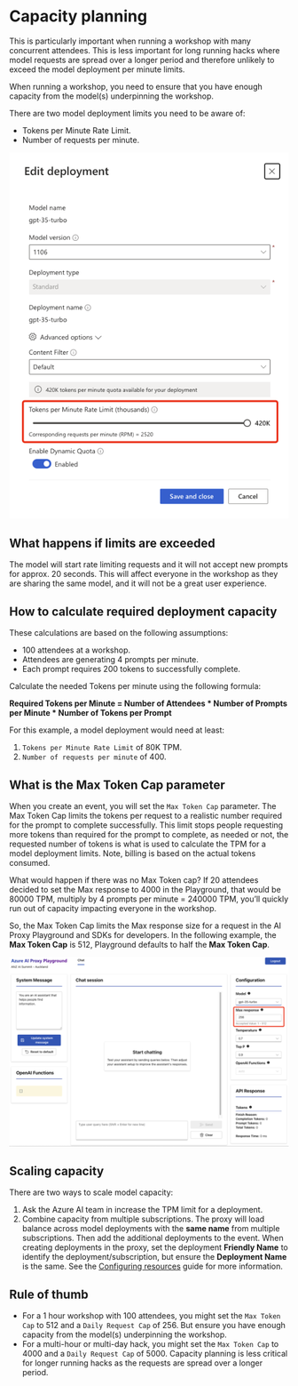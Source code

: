 # Capacity planning

This is particularly important when running a workshop with many concurrent attendees. This is less important for long running hacks where model requests are spread over a longer period and therefore unlikely to exceed the model deployment per minute limits.

When running a workshop, you need to ensure that you have enough capacity from the model(s) underpinning the workshop.

There are two model deployment limits you need to be aware of:

- Tokens per Minute Rate Limit.
- Number of requests per minute.

![image shows the model deployment config](./media/model_deployment.png)

## What happens if limits are exceeded

The model will start rate limiting requests and it will not accept new prompts for approx. 20 seconds. This will affect everyone in the workshop as they are sharing the same model, and it will not be a great user experience.

## How to calculate required deployment capacity

These calculations are based on the following assumptions:

- 100 attendees at a workshop.
- Attendees are generating 4 prompts per minute.
- Each prompt requires 200 tokens to successfully complete.

Calculate the needed Tokens per minute using the following formula:

**Required Tokens per Minute = Number of Attendees * Number of Prompts per Minute * Number of Tokens per Prompt**

For this example, a model deployment would need at least:

1. `Tokens per Minute Rate Limit` of 80K TPM.
1. `Number of requests per minute` of 400.

## What is the Max Token Cap parameter

When you create an event, you will set the `Max Token Cap` parameter. The Max Token Cap limits the tokens per request to a realistic number required for the prompt to complete successfully. This limit stops people requesting more tokens than required for the prompt to complete, as needed or not, the requested number of tokens is what is used to calculate the TPM for a model deployment limits. Note, billing is based on the actual tokens consumed.

What would happen if there was no Max Token cap? If 20 attendees decided to set the Max response to 4000 in the Playground, that would be 80000 TPM, multiply by 4 prompts per minute = 240000 TPM, you’ll quickly run out of capacity impacting everyone in the workshop.

So, the Max Token Cap limits the Max response size for a request in the AI Proxy Playground and SDKs for developers. In the following example, the **Max Token Cap** is 512, Playground defaults to half the **Max Token Cap**.

![Max response in the playground](./media/ai_proxy_playground_max_reponse.png)

## Scaling capacity

There are two ways to scale model capacity:

1. Ask the Azure AI team in increase the TPM limit for a deployment.
1. Combine capacity from multiple subscriptions. The proxy will load balance across model deployments with the **same name** from multiple subscriptions. Then add the additional deployments to the event. When creating deployments in the proxy, set the deployment **Friendly Name** to identify the deployment/subscription, but ensure the **Deployment Name** is the same. See the [Configuring resources](./resources.md) guide for more information.

## Rule of thumb

- For a 1 hour workshop with 100 attendees, you might set the `Max Token Cap` to 512 and a `Daily Request Cap` of 256. But ensure you have enough capacity from the model(s) underpinning the workshop.
- For a multi-hour or multi-day hack, you might set the `Max Token Cap` to 4000 and a `Daily Request Cap` of 5000. Capacity planning is less critical for longer running hacks as the requests are spread over a longer period.
